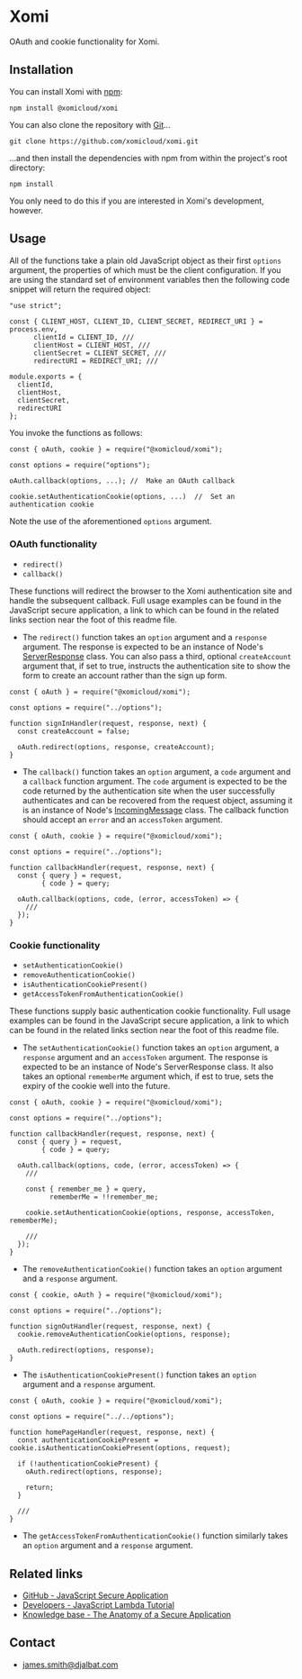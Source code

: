 # Xomi

OAuth and cookie functionality for Xomi.

## Installation

You can install Xomi with [npm](https://www.npmjs.com/):

    npm install @xomicloud/xomi

You can also clone the repository with [Git](https://git-scm.com/)...

    git clone https://github.com/xomicloud/xomi.git

...and then install the dependencies with npm from within the project's root directory:

    npm install

You only need to do this if you are interested in Xomi's development, however.

## Usage

All of the functions take a plain old JavaScript object as their first `options` argument, the properties of which must be the client configuration. If you are using the standard set of environment variables then the following code snippet will return the required object:

```
"use strict";

const { CLIENT_HOST, CLIENT_ID, CLIENT_SECRET, REDIRECT_URI } = process.env,
      clientId = CLIENT_ID, ///
      clientHost = CLIENT_HOST, ///
      clientSecret = CLIENT_SECRET, ///
      redirectURI = REDIRECT_URI; ///

module.exports = {
  clientId,
  clientHost,
  clientSecret,
  redirectURI
};
```
You invoke the functions as follows:

```
const { oAuth, cookie } = require("@xomicloud/xomi");

const options = require("options");

oAuth.callback(options, ...); //  Make an OAuth callback

cookie.setAuthenticationCookie(options, ...)  //  Set an authentication cookie
```

Note the use of the aforementioned `options` argument.

### OAuth functionality

- `redirect()`
- `callback()`

These functions will redirect the browser to the Xomi authentication site and handle the subsequent callback. Full usage examples can be found in the JavaScript secure application, a link to which can be found in the related links section near the foot of this readme file.

* The `redirect()` function takes an `option` argument and a `response` argument. The response is expected to be an instance of Node's [ServerResponse](https://nodejs.org/api/http.html#http_class_http_serverresponse) class. You can also pass a third, optional `createAccount` argument that, if set to true, instructs the authentication site to show the form to create an account rather than the sign up form.

```
const { oAuth } = require("@xomicloud/xomi");

const options = require("../options");

function signInHandler(request, response, next) {
  const createAccount = false;

  oAuth.redirect(options, response, createAccount);
}
```

* The `callback()` function takes an `option` argument, a `code` argument and a `callback` function argument. The `code` argument is expected to be the code returned by the authentication site when the user successfully authenticates and can be recovered from the request object, assuming it is an instance of Node's [IncomingMessage](https://nodejs.org/api/http.html#http_class_http_incomingmessage) class. The callback function should accept an `error` and an `accessToken` argument.

```
const { oAuth, cookie } = require("@xomicloud/xomi");

const options = require("../options");

function callbackHandler(request, response, next) {
  const { query } = request,
        { code } = query;

  oAuth.callback(options, code, (error, accessToken) => {
    ///
  });
}
```

### Cookie functionality

- `setAuthenticationCookie()`
- `removeAuthenticationCookie()`
- `isAuthenticationCookiePresent()`
- `getAccessTokenFromAuthenticationCookie()`

These functions supply basic authentication cookie functionality. Full usage examples can be found in the JavaScript secure application, a link to which can be found in the related links section near the foot of this readme file.

* The `setAuthenticationCookie()` function takes an `option` argument, a `response` argument and an `accessToken` argument. The response is expected to be an instance of Node's ServerResponse class. It also takes an optional `rememberMe` argument which, if est to true, sets the expiry of the cookie well into the future.

```
const { oAuth, cookie } = require("@xomicloud/xomi");

const options = require("../options");

function callbackHandler(request, response, next) {
  const { query } = request,
        { code } = query;

  oAuth.callback(options, code, (error, accessToken) => {
    ///

    const { remember_me } = query,
          rememberMe = !!remember_me;

    cookie.setAuthenticationCookie(options, response, accessToken, rememberMe);

    ///
  });
}
```

* The `removeAuthenticationCookie()` function takes an `option` argument and a `response` argument.

```
const { cookie, oAuth } = require("@xomicloud/xomi");

const options = require("../options");

function signOutHandler(request, response, next) {
  cookie.removeAuthenticationCookie(options, response);

  oAuth.redirect(options, response);
}
```

* The `isAuthenticationCookiePresent()` function takes an `option` argument and a `response` argument.

```
const { oAuth, cookie } = require("@xomicloud/xomi");

const options = require("../../options");

function homePageHandler(request, response, next) {
  const authenticationCookiePresent = cookie.isAuthenticationCookiePresent(options, request);

  if (!authenticationCookiePresent) {
    oAuth.redirect(options, response);

    return;
  }

  ///
}
```

* The `getAccessTokenFromAuthenticationCookie()` function similarly takes an `option` argument and a `response` argument.

## Related links

* [GitHub - JavaScript Secure Application](https://github.com/xomicloud/javascript-secure-application)
* [Developers - JavaScript Lambda Tutorial](https://developers.xomi.cloud/tutorial/javascript-lambda)
* [Knowledge base - The Anatomy of a Secure Application](https://developers.xomi.cloud/knowledge-base/anatomy-of-secure-application)

## Contact

- james.smith@djalbat.com
